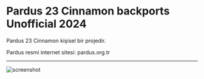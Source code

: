 # Pardus 23 Cinnamon backports Unofficial 2024

Pardus 23 Cinnamon kişisel bir projedir. 

Pardus resmi internet sitesi: pardus.org.tr

---
![screenshot](pardus-cinnamon.png "screenshot")

